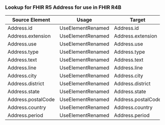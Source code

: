 ### Lookup for FHIR R5 Address for use in FHIR R4B

| Source Element | Usage | Target |
| -------------- | ----- | ------ |
| Address.id | UseElementRenamed | Address.id |
| Address.extension | UseElementRenamed | Address.extension |
| Address.use | UseElementRenamed | Address.use |
| Address.type | UseElementRenamed | Address.type |
| Address.text | UseElementRenamed | Address.text |
| Address.line | UseElementRenamed | Address.line |
| Address.city | UseElementRenamed | Address.city |
| Address.district | UseElementRenamed | Address.district |
| Address.state | UseElementRenamed | Address.state |
| Address.postalCode | UseElementRenamed | Address.postalCode |
| Address.country | UseElementRenamed | Address.country |
| Address.period | UseElementRenamed | Address.period |
